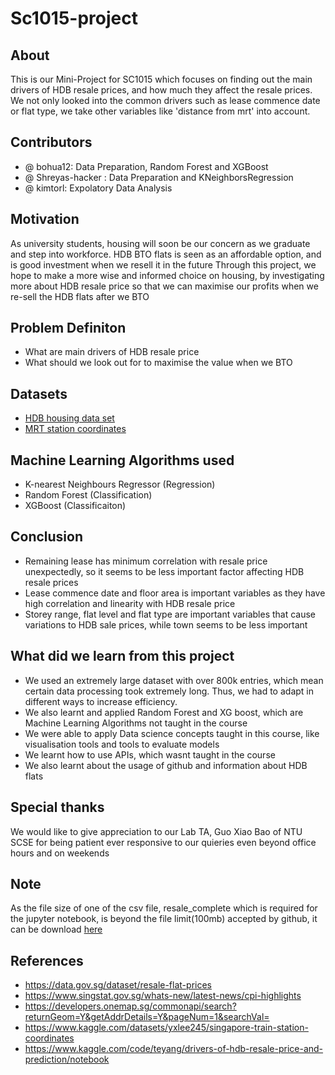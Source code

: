 # Sc1015-project

## About
This is our Mini-Project for SC1015 which focuses on finding out the main drivers of HDB resale prices, and how much they affect the resale prices. We not only looked into the common drivers such as lease commence date or flat type, we take other variables like 'distance from mrt' into account.

## Contributors
 - @ bohua12: Data Preparation, Random Forest and XGBoost
 - @ Shreyas-hacker : Data Preparation and KNeighborsRegression
 - @ kimtorl: Expolatory Data Analysis

## Motivation 
As university students, housing will soon be our concern as we graduate and step into workforce. HDB BTO flats is seen as an affordable option, and is good investment when we resell it in the future
Through this project, we hope to make a more wise and informed choice on housing, by investigating more about HDB resale price so that we can maximise our profits when we re-sell the HDB flats after we BTO


## Problem Definiton
 - What are main drivers of HDB resale price
 - What should we look out for to maximise the value when we BTO

## Datasets
- [HDB housing data set](https://data.gov.sg/dataset/resale-flat-prices)
- [MRT station coordinates](https://www.kaggle.com/datasets/yxlee245/singapore-train-station-coordinates)

## Machine Learning Algorithms used
- K-nearest Neighbours Regressor (Regression)
- Random Forest (Classification)
- XGBoost (Classificaiton)

## Conclusion
- Remaining lease has minimum correlation with resale price unexpectedly, so it seems to be less important factor affecting HDB resale prices
- Lease commence date and floor area is important variables as they have high correlation and linearity with HDB resale price
- Storey range, flat level and flat type are important variables that cause variations to HDB sale prices, while town seems to be less important

## What did we learn from this project
- We used an extremely large dataset with over 800k entries, which mean certain data processing took extremely long. Thus, we had to adapt in different ways to increase efficiency.
- We also learnt and applied Random Forest and XG boost, which are Machine Learning Algorithms not taught in the course 
- We were able to apply Data science concepts taught in this course, like visualisation tools and tools to evaluate models
- We learnt how to use APIs, which wasnt taught in the course
- We also learnt about the usage of github and information about HDB flats 

## Special thanks
We would like to give appreciation to our Lab TA, Guo Xiao Bao of NTU SCSE for being patient ever responsive to our quieries even beyond office hours and on weekends

## Note
As the file size of one of the csv file, resale_complete which is required for the jupyter notebook, is beyond the file limit(100mb) accepted by github, it can be download [here](https://drive.google.com/file/d/1x5juTwSOfCsHYiD_a1RrG561uYJYmn5c/view?usp=sharing)

## References
- https://data.gov.sg/dataset/resale-flat-prices
- https://www.singstat.gov.sg/whats-new/latest-news/cpi-highlights
- https://developers.onemap.sg/commonapi/search?returnGeom=Y&getAddrDetails=Y&pageNum=1&searchVal=
- https://www.kaggle.com/datasets/yxlee245/singapore-train-station-coordinates
- https://www.kaggle.com/code/teyang/drivers-of-hdb-resale-price-and-prediction/notebook
